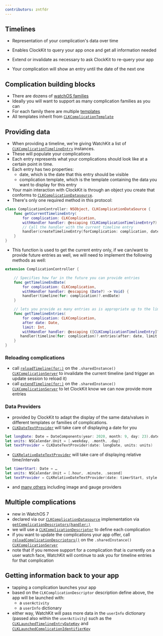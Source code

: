 ```yaml
---
contributors: zntfdr
---
```


## Timelines

- Representation of your complication's data over time
- Enables ClockKit to query your app once and get all information needed
- Extend or invalidate as necessary to ask ClockKit to re-query your app

- Your complication will show an entry until the date of the next one

## Complication building blocks

- There are dozens of [watchOS families][families]
- Ideally you will want to support as many complication families as you can
- For each family there are multiple [templates][families]
- All templates inherit from [`CLKComplicationTemplate`][CLKComplicationTemplate]

## Providing data

- When providing a timeline, we're giving WatchKit a list of [`CLKComplicationTimelineEntry`][CLKComplicationTimelineEntry] instances.
- These will populate your complications
- Each entry represents what your complications should look like at a certain point in time. 
- Each entry has two properties:
  - date, which is the date that this entry should be visible
  - complication template, which is the template containing the data you want to display for this entry
- Your main interaction with ClockKit is through an object you create that conforms to [`CLKComplicationDatasource`][CLKComplicationDatasource]. 
- There's only one required method in this protocol:

```swift
class ComplicationController: NSObject, CLKComplicationDataSource {
    func getCurrentTimelineEntry(
        for complication: CLKComplication, 
        withHandler handler: @escaping (CLKComplicationTimelineEntry?) -> Void) {
        // Call the handler with the current timeline entry
        handler(createTimelineEntry(forComplication: complication, date: Date()))
    }
}
```

- This function is used to get the current entry only, if we can/want to provide future entries as well, we will need to implement the following methods as well:

```swift
extension ComplicationController {

    // Specifies how far in the future you can provide entries 
    func getTimelineEndDate(
        for complication: CLKComplication, 
        withHandler handler: @escaping (Date?) -> Void) {
        handler(timeline(for: complication)?.endDate)
    }

    // lets you provide as many entries as is appropriate up to the limit after the given date
    func getTimelineEntries(
        for complication: CLKComplication, 
        after date: Date, 
        limit: Int, 
        withHandler handler: @escaping ([CLKComplicationTimelineEntry]?) -> Void) {
       handler(timeline(for: complication)?.entries(after: date, limit: limit))
    }
}
```

### Reloading complications

- call [`reloadTimeline(for:)`][reloadTimeline(for:)] on the `.sharedInstance()` [`CLKComplicationServer`][CLKComplicationServer] to invalidate the current timeline (and trigger an update session to reload it)
- call [`extendTimeline(for:)`][extendTimeline(for:)] on the `.sharedInstance()` [`CLKComplicationServer`][CLKComplicationServer] to let ClockKit know we can now provide more entries

### Data Providers

- provided by ClockKit to adapt the display of the same data/values in different templates or families of complications. 
- [`CLKDateTextProvider`][CLKDateTextProvider] will take care of displaying a date for you

```swift
let longDate: Date = DateComponents(year: 2020, month: 9, day: 23).date ?? Date()
let units: NSCalendar.Unit = [.weekday, .month, .day]
let textProvider = CLKDateTextProvider(date: longDate, units: units)
```

- [`CLKRelativeDateTextProvider`][CLKRelativeDateTextProvider] will take care of displaying relative time/intervals

```swift
let timerStart: Date = …
let units: NSCalendar.Unit = [.hour, .minute, .second]
let textProvider = CLKRelativeDateTextProvider(date: timerStart, style: .timer, units: units)
```

- and [many others][dataProv] including image and gauge providers

## Multiple complications

- new in WatchOS 7
- declared via our [`CLKComplicationDatasource`][CLKComplicationDatasource] implementation via [`getComplicationDescriptors(handler:)`][getComplicationDescriptors(handler:)]
- we will use a [`CLKComplicationDescriptor`][CLKComplicationDescriptor] to define each complication
- if you want to update the complications your app offer, call [`reloadComplicationDescriptors()`][reloadComplicationDescriptors()]  on the `.sharedInstance()` [`CLKComplicationServer`][CLKComplicationServer] 
- note that if you remove support for a complication that is currently on a user watch face, WatchKit will continue to ask you for timeline entries for that complication

## Getting information back to your app

- tapping a complication launches your app
- based on the `CLKComplicationDescriptor` description define above, the app will be launched with:
  - a `userActivity` 
  - a `userInfo` dictionary
- either way, WatchKit will pass more data in the `userInfo` dictionary (passed also within the `userActivity`) such as the [`CLKLaunchedTimelineEntryDateKey`][CLKLaunchedTimelineEntryDateKey] and [`CLKLaunchedComplicationIdentifierKey`][CLKLaunchedComplicationIdentifierKey]

[CLKComplicationTemplate]: https://developer.apple.com/documentation/clockkit/clkcomplicationtemplate
[CLKComplicationTimelineEntry]: https://developer.apple.com/documentation/clockkit/clkcomplicationtimelineentry
[CLKComplicationDatasource]: https://developer.apple.com/documentation/clockkit/clkcomplicationdatasource
[getComplicationDescriptors(handler:)]: https://developer.apple.com/documentation/clockkit/clkcomplicationdatasource/3555131-getcomplicationdescriptors
[CLKComplicationDescriptor]: https://developer.apple.com/documentation/clockkit/clkcomplicationdescriptor
[reloadComplicationDescriptors()]: https://developer.apple.com/documentation/clockkit/clkcomplicationserver/3555139-reloadcomplicationdescriptors
[CLKLaunchedComplicationIdentifierKey]: https://developer.apple.com/documentation/clockkit/clklaunchedcomplicationidentifierkey
[CLKLaunchedTimelineEntryDateKey]: https://developer.apple.com/documentation/clockkit/clklaunchedtimelineentrydatekey
[CLKDateTextProvider]: https://developer.apple.com/documentation/clockkit/clkdatetextprovider
[CLKRelativeDateTextProvider]: https://developer.apple.com/documentation/clockkit/clkrelativedatetextprovider
[dataProv]: https://developer.apple.com/documentation/clockkit/data_providers
[reloadTimeline(for:)]: https://developer.apple.com/documentation/clockkit/clkcomplicationserver/1627891-reloadtimeline
[extendTimeline(for:)]: https://developer.apple.com/documentation/clockkit/clkcomplicationserver/1627895-extendtimeline
[CLKComplicationServer]: https://developer.apple.com/documentation/clockkit/clkcomplicationserver
[families]: https://developer.apple.com/design/human-interface-guidelines/watchos/overview/complications/